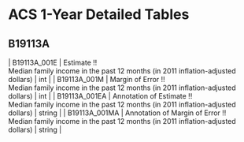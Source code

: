 # ACS 1-Year Detailed Tables

## B19113A

| B19113A_001E | Estimate !!<br>Median family income in the past 12 months (in 2011 inflation-adjusted dollars) | int |
| B19113A_001M | Margin of Error !!<br>Median family income in the past 12 months (in 2011 inflation-adjusted dollars) | int |
| B19113A_001EA | Annotation of Estimate !!<br>Median family income in the past 12 months (in 2011 inflation-adjusted dollars) | string |
| B19113A_001MA | Annotation of Margin of Error !!<br>Median family income in the past 12 months (in 2011 inflation-adjusted dollars) | string |

